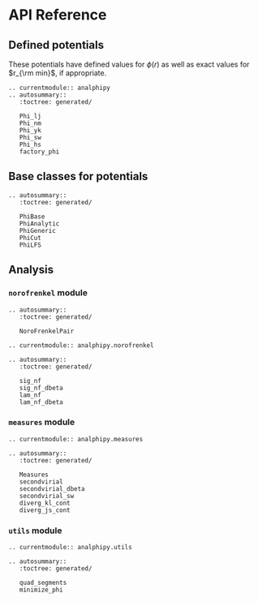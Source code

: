 # API Reference

## Defined potentials

These potentials have defined values for $\phi(r)$ as well as exact values for $r_{\rm min}$, if appropriate.

```{eval-rst}
.. currentmodule:: analphipy
.. autosummary::
   :toctree: generated/

   Phi_lj
   Phi_nm
   Phi_yk
   Phi_sw
   Phi_hs
   factory_phi
```

## Base classes for potentials

```{eval-rst}
.. autosummary::
   :toctree: generated/

   PhiBase
   PhiAnalytic
   PhiGeneric
   PhiCut
   PhiLFS
```

## Analysis

### `norofrenkel` module

```{eval-rst}
.. autosummary::
   :toctree: generated/

   NoroFrenkelPair

```

```{eval-rst}
.. currentmodule:: analphipy.norofrenkel

.. autosummary::
   :toctree: generated/

   sig_nf
   sig_nf_dbeta
   lam_nf
   lam_nf_dbeta

```

### `measures` module

```{eval-rst}
.. currentmodule:: analphipy.measures

.. autosummary::
   :toctree: generated/

   Measures
   secondvirial
   secondvirial_dbeta
   secondvirial_sw
   diverg_kl_cont
   diverg_js_cont

```

### `utils` module

```{eval-rst}
.. currentmodule:: analphipy.utils

.. autosummary::
   :toctree: generated/

   quad_segments
   minimize_phi
```
